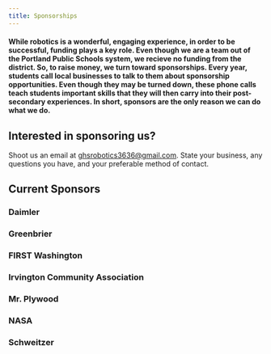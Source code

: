 ```yaml
---
title: Sponsorships
---
```

#### While robotics is a wonderful, engaging experience, in order to be successful, funding plays a key role. Even though we are a team out of the Portland Public Schools system, we recieve no funding from the district. So, to raise money, we turn toward sponsorships. Every year, students call local businesses to talk to them about sponsorship opportunities. Even though they may be turned down, these phone calls teach students important skills that they will then carry into their post-secondary experiences. In short, sponsors are the only reason we can do what we do.

## Interested in sponsoring us? 

Shoot us an email at ghsrobotics3636@gmail.com. State your business, any questions you have, and your preferable method of contact. 

## Current Sponsors

### Daimler

### Greenbrier

### FIRST Washington

### Irvington Community Association

### Mr. Plywood

### NASA

### Schweitzer